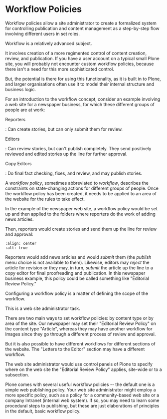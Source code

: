 # Workflow Policies

Workflow policies allow a site administrator to create a formalized system for controlling publication and content management as a step-by-step flow involving different users in set roles.

Workflow is a relatively advanced subject.

It involves creation of a more regimented control of content creation, review, and publication.
If you have a user account on a typical small Plone site, you will probably not encounter custom workflow policies, because there isn't a need for this more sophisticated control.

But, the potential is there for using this functionality, as it is built in to Plone, and larger organisations often use it to model their internal structure and business logic.

For an introduction to the workflow concept, consider an example involving a web site for a newspaper business, for which these different groups of people are at work:

Reporters

: Can create stories, but can only submit them for review.

Editors

: Can review stories, but can't publish completely. They send positively reviewed and edited stories up the line for further approval.

Copy Editors

: Do final fact checking, fixes, and review, and may publish stories.

A *workflow policy*, sometimes abbreviated to *workflow*, describes the constraints on state-changing actions for different groups of people.
Once the workflow policy has been created, it needs to be applied to an area of the website for the rules to take effect.

In the example of the newspaper web site, a workflow policy would be set up and then applied to the folders where reporters do the work of adding news articles.

Then, reporters would create stories and send them up the line for
review and approval:

```{figure} /_static/workflowsteps.png
:align: center
:alt: true
```

Reporters would add news articles and would *submit* them (the *publish* menu choice is not available to them).
Likewise, editors may *reject* the article for revision or they may, in turn, *submit* the article up the line to a copy editor for final proofreading and publication.
In this newspaper business example, this policy could be called something like "Editorial Review Policy."

Configuring a workflow policy is a matter of defining the scope of the workflow.

This is a web site administrator task.

There are two main ways to set workflow policies: by content type or by area of the site. Our newspaper may set their "Editorial Review Policy" on the content type "Article", whereas they may have another workflow for Images since they go through a different process of review and approval.

But it is also possible to have different workflows for different sections of the website. The "Letters to the Editor" section may have a different workflow.

The web site administrator would use control panels of Plone to specify where on the web site the "Editorial Review Policy" applies, site-wide or to a subsection.

Plone comes with several useful workflow policies -- the default one is a simple web publishing policy.
Your web site administrator might employ a more specific policy, such as a policy for a community-based web site or a company Intranet (internal web system).
If so, you may need to learn some procedural steps to publishing, but these are just elaborations of principles in the default, basic workflow policy.
